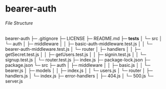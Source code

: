 # bearer-auth


 ###### File Structure

bearer-auth
├─ .gitignore
├─ LICENSE
├─ README.md
├─ __tests__
│  └─ src
│     └─ auth
│        ├─ middleware
│        │  ├─ basic-auth-middleware.test.js
│        │  └─ bearer-auth-middleware.test.js
│        └─ router
│           ├─ handlers
│           │  ├─ getSecret.test.js
│           │  ├─ getUsers.test.js
│           │  ├─ signin.test.js
│           │  └─ signup.test.js
│           └─ router.test.js
├─ index.js
├─ package-lock.json
├─ package.json
└─ src
   ├─ auth
   │  ├─ middleware
   │  │  ├─ basic.js
   │  │  └─ bearer.js
   │  ├─ models
   │  │  ├─ index.js
   │  │  └─ users.js
   │  └─ router
   │     ├─ handlers.js
   │     └─ index.js
   ├─ error-handlers
   │  ├─ 404.js
   │  └─ 500.js
   └─ server.js
